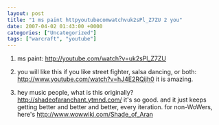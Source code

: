 ```yaml
---
layout: post
title: "1 ms paint httpyoutubecomwatchvuk2sPl_Z7ZU 2 you"
date: 2007-04-02 01:43:00 +0000
categories: ["Uncategorized"]
tags: ["warcraft", "youtube"]
---
```


1. ms paint: http://youtube.com/watch?v=uk2sPl_Z7ZU

2. you will like this if you like street fighter, salsa dancing, or both: http://www.youtube.com/watch?v=hJ4E2RQijh0
it is amazing.

3. hey music people, what is this originally?
http://shadeofaranchant.ytmnd.com/
it's so good. and it just keeps getting better and better and better, every iteration.
for non-WoWers, here's http://www.wowwiki.com/Shade_of_Aran
